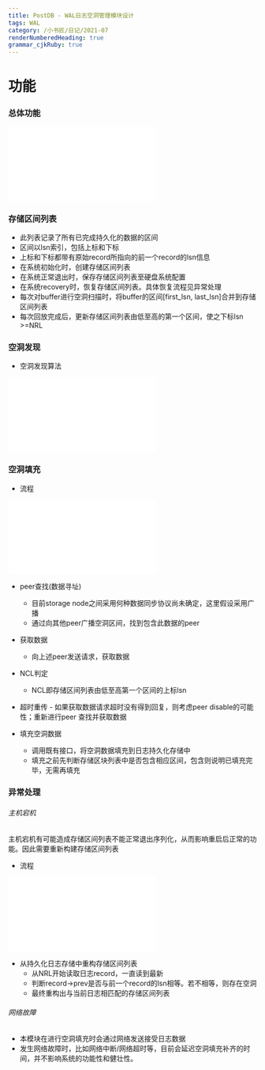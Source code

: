 ```yaml
---
title: PostDB - WAL日志空洞管理模块设计
tags: WAL 
category: /小书匠/日记/2021-07
renderNumberedHeading: true
grammar_cjkRuby: true
---
```



# 功能
### 总体功能

![绘图](./attachments/1626283921116.drawio.html)

### 存储区间列表
- 此列表记录了所有已完成持久化的数据的区间
- 区间以lsn索引，包括上标和下标
- 上标和下标都带有原始record所指向的前一个record的lsn信息
- 在系统初始化时，创建存储区间列表
- 在系统正常退出时，保存存储区间列表至硬盘系统配置
- 在系统recovery时，恢复存储区间列表。具体恢复流程见异常处理
- 每次对buffer进行空洞扫描时，将buffer的区间[first_lsn, last_lsn]合并到存储区间列表
- 每次回放完成后，更新存储区间列表由低至高的第一个区间，使之下标lsn >=NRL

### 空洞发现

- 空洞发现算法

![绘图](./attachments/1626064228154.drawio.html)


### 空洞填充
- 流程

![绘图](./attachments/1626068651977.drawio.html)

- peer查找(数据寻址) 
  - 目前storage node之间采用何种数据同步协议尚未确定，这里假设采用广播
  - 通过向其他peer广播空洞区间，找到包含此数据的peer

- 获取数据
	- 向上述peer发送请求，获取数据

- NCL判定
	- NCL即存储区间列表由低至高第一个区间的上标lsn

- 超时重传	- 如果获取数据请求超时没有得到回复，则考虑peer disable的可能性；重新进行peer 查找并获取数据

- 填充空洞数据
	- 调用既有接口，将空洞数据填充到日志持久化存储中
	- 填充之前先判断存储区块列表中是否包含相应区间，包含则说明已填充完毕，无需再填充


### 异常处理
###### 主机宕机
主机宕机有可能造成存储区间列表不能正常退出序列化，从而影响重启后正常的功能。因此需要重新构建存储区间列表
- 流程

![绘图](./attachments/1626285222578.drawio.html)

- 从持久化日志存储中重构存储区间列表
  - 从NRL开始读取日志record，一直读到最新
  - 判断record->prev是否与前一个record的lsn相等。若不相等，则存在空洞
  - 最终重构出与当前日志相匹配的存储区间列表

###### 网络故障
- 本模块在进行空洞填充时会通过网络发送接受日志数据
- 发生网络故障时，比如网络中断/网络超时等，目前会延迟空洞填充补齐的时间，并不影响系统的功能性和健壮性。




